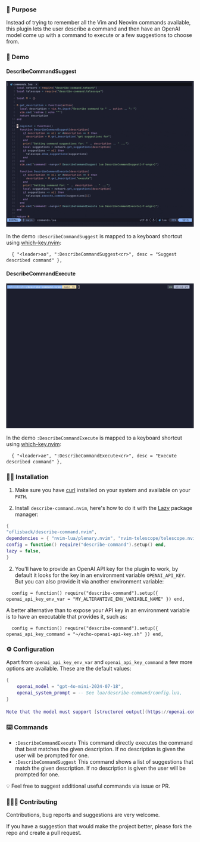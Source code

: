 ### :lotus_position: Purpose

Instead of trying to remember all the Vim and Neovim commands available, this plugin lets the user describe a command and then have an OpenAI model come up with a command to execute or a few suggestions to choose from.

### :movie_camera: Demo

#### DescribeCommandSuggest

![demo](assets/describe-command-suggest.gif?raw=true)

In the demo `:DescribeCommandSuggest` is mapped to a keyboard shortcut using [which-key.nvim](https://github.com/folke/which-key.nvim):

```
  { "<leader>ao", ":DescribeCommandSuggest<cr>", desc = "Suggest described command" },
```

#### DescribeCommandExecute

![demo](assets/describe-command-execute.gif?raw=true)

In the demo `:DescribeCommandExecute` is mapped to a keyboard shortcut using [which-key.nvim](https://github.com/folke/which-key.nvim):

```
  { "<leader>ae", ":DescribeCommandExecute<cr>", desc = "Execute described command" },
```

### :mechanic: Installation

1. Make sure you have [curl](https://curl.se/) installed on your system and available on your `PATH`.

2. Install `describe-command.nvim`, here's how to do it with the [Lazy](https://github.com/folke/lazy.nvim) package manager:

```lua
{
"oflisback/describe-command.nvim",
dependencies = { "nvim-lua/plenary.nvim", "nvim-telescope/telescope.nvim" },
config = function() require("describe-command").setup() end,
lazy = false,
}
```

2. You'll have to provide an OpenAI API key for the plugin to work, by default it looks for the key in an environment variable `OPENAI_API_KEY`. But you can also provide it via another environment variable:

```
  config = function() require("describe-command").setup({ openai_api_key_env_var = "MY_ALTERANTIVE_ENV_VARIABLE_NAME" }) end,
```

A better alternative than to expose your API key in an environment variable is to have an executable that provides it, such as:

```
  config = function() require("describe-command").setup({ openai_api_key_command = "~/echo-openai-api-key.sh" }) end,
```

### :gear: Configuration

Apart from `openai_api_key_env_var` and `openai_api_key_command` a few more options are available. These are the default values:

```lua
{
    openai_model = "gpt-4o-mini-2024-07-18",
    openai_system_prompt = -- See lua/describe-command/config.lua,
}

Note that the model must support [structured output](https://openai.com/index/introducing-structured-outputs-in-the-api/).

```

### :keyboard: Commands

- `:DescribeCommandExecute` This command directly executes the command that best matches the given description. If no description is given the user will be prompted for one.
- `:DescribeCommandSuggest` This command shows a list of suggestions that match the given description. If no description is given the user will be prompted for one.

:bulb: Feel free to suggest additional useful commands via issue or PR.

### :people_holding_hands: Contributing

Contributions, bug reports and suggestions are very welcome.

If you have a suggestion that would make the project better, please fork the repo and create a pull request.

